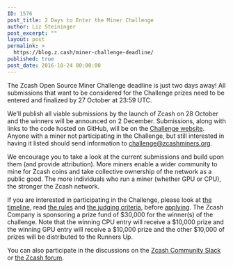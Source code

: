 ```yaml
---
ID: 1576
post_title: 2 Days to Enter the Miner Challenge
author: Liz Steininger
post_excerpt: ""
layout: post
permalink: >
  https://blog.z.cash/miner-challenge-deadline/
published: true
post_date: 2016-10-24 00:00:00
---
```

<p>The Zcash Open Source Miner Challenge deadline is just two days away! All submissions that want to be considered for the Challenge prizes need to be entered and finalized by 27 October at 23:59 UTC.</p>
<p>We’ll publish all viable submissions by the launch of Zcash on 28 October and the winners will be announced on 2 December. Submissions, along with links to the code hosted on GitHub, will be on the <a class="reference external" href="https://zcashminers.org/submissions">Challenge website</a>. Anyone with a miner not participating in the Challenge, but still interested in having it listed should send information to <a class="reference external" href="mailto:challenge@zcashminers.org">challenge@zcashminers.org</a>.</p>
<p>We encourage you to take a look at the current submissions and build upon them (and provide attribution). More miners enable a wider community to mine for Zcash coins and take collective ownership of the network as a public good. The more individuals who run a miner (whether GPU or CPU), the stronger the Zcash network.</p>
<p>If you are interested in participating in the Challenge, please look at <a class="reference external" href="https://zcashminers.org/timeline">the timeline</a>, read <a class="reference external" href="https://zcashminers.org/rules">the rules</a> and <a class="reference external" href="https://zcashminers.org/judging">the judging criteria</a>, before <a class="reference external" href="https://zcashminers.org/apply">applying</a>. The Zcash Company is sponsoring a prize fund of $30,000 for the winner(s) of the challenge. Note that the winning CPU entry will receive a $10,000 prize and the winning GPU entry will receive a $10,000 prize and the other $10,000 of prizes will be distributed to the Runners Up.</p>
<p>You can also participate in the discussions on the <a class="reference external" href="https://inviteme.z.cash/">Zcash Community Slack</a> or <a class="reference external" href="https://forum.z.cash/">the Zcash forum</a>.</p>